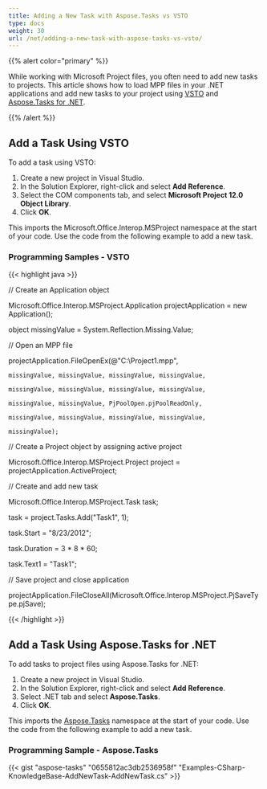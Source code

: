 ```yaml
---
title: Adding a New Task with Aspose.Tasks vs VSTO
type: docs
weight: 30
url: /net/adding-a-new-task-with-aspose-tasks-vs-vsto/
---
```


{{% alert color="primary" %}} 

While working with Microsoft Project files, you often need to add new tasks to projects. This article shows how to load MPP files in your .NET applications and add new tasks to your project using [VSTO](/tasks/net/adding-a-new-task-with-aspose-tasks-vs-vsto/) and [Aspose.Tasks for .NET](/tasks/net/adding-a-new-task-with-aspose-tasks-vs-vsto/).

{{% /alert %}} 
## **Add a Task Using VSTO**
To add a task using VSTO:

1. Create a new project in Visual Studio.
1. In the Solution Explorer, right-click and select **Add Reference**.
1. Select the COM components tab, and select **Microsoft Project 12.0 Object Library**.
1. Click **OK**.

This imports the Microsoft.Office.Interop.MSProject namespace at the start of your code. Use the code from the following example to add a new task.
### **Programming Samples - VSTO**


{{< highlight java >}}



// Create an Application object

Microsoft.Office.Interop.MSProject.Application projectApplication = new Application();

object missingValue = System.Reflection.Missing.Value;

// Open an MPP file

projectApplication.FileOpenEx(@"C:\Project1.mpp",

    missingValue, missingValue, missingValue, missingValue,

    missingValue, missingValue, missingValue, missingValue,

    missingValue, missingValue, PjPoolOpen.pjPoolReadOnly,

    missingValue, missingValue, missingValue, missingValue,

    missingValue);

// Create a Project object by assigning active project

Microsoft.Office.Interop.MSProject.Project project = projectApplication.ActiveProject;

// Create and add new task

Microsoft.Office.Interop.MSProject.Task task;

task = project.Tasks.Add("Task1", 1);

task.Start = "8/23/2012";

task.Duration = 3 * 8 * 60;

task.Text1 = "Task1";

// Save project and close application

projectApplication.FileCloseAll(Microsoft.Office.Interop.MSProject.PjSaveType.pjSave);

{{< /highlight >}}
## **Add a Task Using Aspose.Tasks for .NET**
To add tasks to project files using Aspose.Tasks for .NET:

1. Create a new project in Visual Studio.
1. In the Solution Explorer, right-click and select **Add Reference**.
1. Select .NET tab and select **Aspose.Tasks**.
1. Click **OK**.

This imports the [Aspose.Tasks]() namespace at the start of your code. Use the code from the following example to add a new task.
### **Programming Sample - Aspose.Tasks**


{{< gist "aspose-tasks" "0655812ac3db2536958f" "Examples-CSharp-KnowledgeBase-AddNewTask-AddNewTask.cs" >}}

